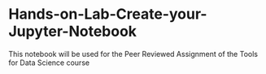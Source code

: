 # Hands-on-Lab-Create-your-Jupyter-Notebook
This notebook will be used for the Peer  Reviewed Assignment of the Tools for Data Science course
